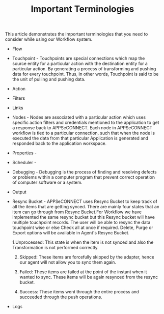 ﻿---
title: "Important Terminologies"
toc: true
tag: developers
category: "Workflow"
menus: 
    workflow:
        title: "Terminology" 
        icon: fa fa-file-word-o
        identifier: workflowterminology
---

This article demonstrates the important terminologies that you need to consider while using our Workflow system.

- Flow 
- Touchpoint - Touchpoints are special connections which map the source entity for a particular action with the destination entity for a particular action. By generating a process of transforming and pushing data for every touchpoint. Thus, in other words, Touchpoint is said to be the unit of pulling and pushing data.

- Action
- Filters
- Links
- Nodes - Nodes are associated with a particular action which uses specific action filters and credentials  mentioned to the application to get a response back to APPSeCONNECT. Each node in APPSeCONNECT workflow is tied to a particular connection, such that when the node is executed the data from that particular Application is generated 
and responded back to the application workspace. 
- Properties - 
- Scheduler - 
- Debugging - Debugging is the process of finding and resolving defects or problems within a computer program that 
  prevent correct operation of computer software or a system.   
- Output
- Resync Bucket - APPSeCONNECT uses Resync Bucket to keep track of all the items that are getting synced. There are  mainly four states that an item can go through from Resync Bucket.For Workflow we have implemented the same resync  bucket but this Resync bucket will have multiple touchpoint records. The user will be able to resync the data
 touchpoint wise or else Check all at once if required. Delete, Purge or Export options will be available in Agent's  Resync Bucket.
   
   1.Unprocessed: This state is when the item is not synced and also the Transformation is not performed correctly. 

   2. Skipped: These items are forcefully skipped by the adapter, hence our agent will not allow you to sync them again.

   3. Failed: These items are failed at the point of the instant when it wanted to sync. These items will be again resynced from the resync bucket. 

   4. Success: These items went through the entire process and succeeded through the push operations. 


- Logs
